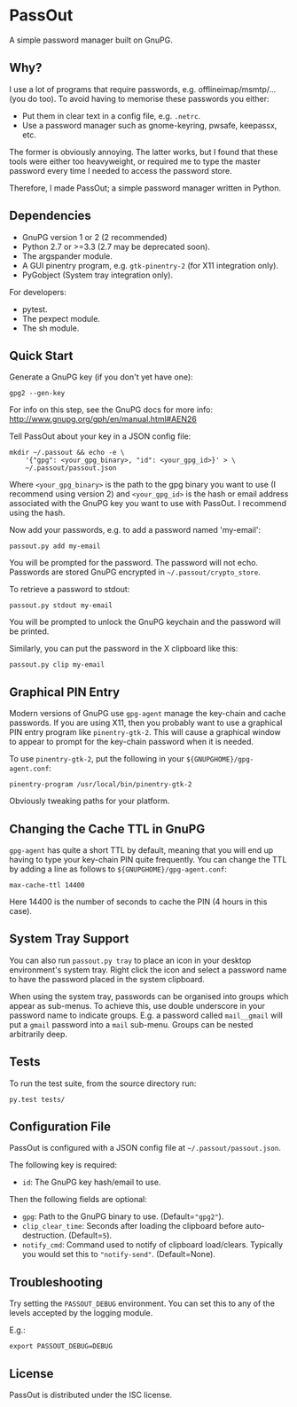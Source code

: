 # PassOut

A simple password manager built on GnuPG.

## Why?

I use a lot of programs that require passwords, e.g. offlineimap/msmtp/...
(you do too). To avoid having to memorise these passwords you either:

 * Put them in clear text in a config file, e.g. `.netrc`.
 * Use a password manager such as gnome-keyring, pwsafe, keepassx, etc.

The former is obviously annoying. The latter works, but I found that these
tools were either too heavyweight, or required me to type the master
password every time I needed to access the password store.

Therefore, I made PassOut; a simple password manager written in Python.

## Dependencies

  * GnuPG version 1 or 2 (2 recommended)
  * Python 2.7 or >=3.3 (2.7 may be deprecated soon).
  * The argspander module.
  * A GUI pinentry program, e.g. `gtk-pinentry-2` (for X11 integration only).
  * PyGobject (System tray integration only).

For developers:

  * pytest.
  * The pexpect module.
  * The sh module.

## Quick Start

Generate a GnuPG key (if you don't yet have one):

```
gpg2 --gen-key
```

For info on this step, see the GnuPG docs for more info:
http://www.gnupg.org/gph/en/manual.html#AEN26

Tell PassOut about your key in a JSON config file:

```
mkdir ~/.passout && echo -e \
    '{"gpg": <your_gpg_binary>, "id": <your_gpg_id>}' > \
	~/.passout/passout.json
```

Where `<your_gpg_binary>` is the path to the gpg binary you want to use (I
recommend using version 2) and `<your_gpg_id>` is the hash or email address
associated with the GnuPG key you want to use with PassOut. I recommend using
the hash.

Now add your passwords, e.g. to add a password named 'my-email':

```
passout.py add my-email
```

You will be prompted for the password. The password will not echo. Passwords
are stored GnuPG encrypted in `~/.passout/crypto_store`.

To retrieve a password to stdout:

```
passout.py stdout my-email
```

You will be prompted to unlock the GnuPG keychain and the password will be
printed.

Similarly, you can put the password in the X clipboard like this:

```
passout.py clip my-email
```

## Graphical PIN Entry

Modern versions of GnuPG use `gpg-agent` manage the key-chain and cache
passwords. If you are using X11, then you probably want to use a graphical
PIN entry program like `pinentry-gtk-2`. This will cause a graphical
window to appear to prompt for the key-chain password when it is needed.

To use `pinentry-gtk-2`, put the following in your `${GNUPGHOME}/gpg-agent.conf`:

```
pinentry-program /usr/local/bin/pinentry-gtk-2
```

Obviously tweaking paths for your platform.

## Changing the Cache TTL in GnuPG

`gpg-agent` has quite a short TTL by default, meaning that you will end up
having to type your key-chain PIN quite frequently. You can change the TTL by
adding a line as follows to `${GNUPGHOME}/gpg-agent.conf`:

```
max-cache-ttl 14400
```

Here 14400 is the number of seconds to cache the PIN (4 hours in this case).

## System Tray Support

You can also run `passout.py tray` to place an icon in your desktop
environment's system tray. Right click the icon and select a password name
to have the password placed in the system clipboard.

When using the system tray, passwords can be organised into groups which
appear as sub-menus. To achieve this, use double underscore in your password
name to indicate groups. E.g. a password called `mail__gmail` will put a
`gmail` password into a `mail` sub-menu. Groups can be nested arbitrarily
deep.

## Tests

To run the test suite, from the source directory run:

```
py.test tests/
```

## Configuration File

PassOut is configured with a JSON config file at `~/.passout/passout.json`.

The following key is required:

 * `id`: The GnuPG key hash/email to use.

Then the following fields are optional:

 * `gpg`: Path to the GnuPG binary to use. (Default=`"gpg2"`).
 * `clip_clear_time`: Seconds after loading the clipboard before
   auto-destruction. (Default=`5`).
 * `notify_cmd`: Command used to notify of clipboard load/clears. Typically you
   would set this to `"notify-send"`. (Default=None).


## Troubleshooting

Try setting the `PASSOUT_DEBUG` environment. You can set this to any of
the levels accepted by the logging module.

E.g.:

```
export PASSOUT_DEBUG=DEBUG
```

## License

PassOut is distributed under the ISC license.
